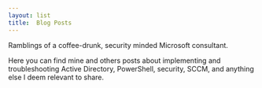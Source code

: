 ```yaml
---
layout: list
title:  Blog Posts
---
```


Ramblings of a coffee-drunk, security minded Microsoft consultant.

Here you can find mine and others posts about implementing and troubleshooting Active Directory, PowerShell, security, SCCM, and anything else I deem relevant to share.

